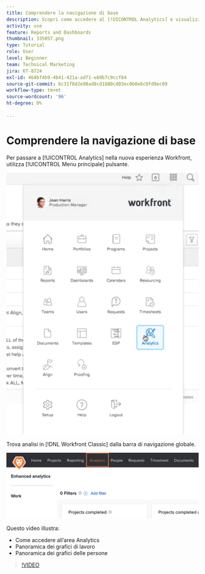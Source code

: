 ```yaml
---
title: Comprendere la navigazione di base
description: Scopri come accedere al [!UICONTROL Analytics] e visualizzare una panoramica dei grafici di lavoro e delle persone in Workfront.
activity: use
feature: Reports and Dashboards
thumbnail: 335057.png
type: Tutorial
role: User
level: Beginner
team: Technical Marketing
jira: KT-8724
exl-id: 464bf4b9-4b41-421a-ad71-e60b7c9ccf64
source-git-commit: 6c31f8d2e98ad8cd1880cd03ec0b0e6c0fd9ec09
workflow-type: tm+mt
source-wordcount: '96'
ht-degree: 0%

---
```


# Comprendere la navigazione di base

Per passare a [!UICONTROL Analytics] nella nuova esperienza Workfront, utilizza [!UICONTROL Menu principale] pulsante.

![Immagine che mostra come trovare [!UICONTROL Analytics] funzionalità in Workfront [!UICONTROL menu principale]](assets/Navigate-NWE.png)

Trova analisi in [!DNL Workfront Classic] dalla barra di navigazione globale.

![Immagine che mostra come trovare [!UICONTROL Analytics] funzionalità in [!DNL Workfront Classic]](assets/Navigate-Classic.png)

Questo video illustra:

* Come accedere all’area Analytics
* Panoramica dei grafici di lavoro
* Panoramica dei grafici delle persone

>[!VIDEO](https://video.tv.adobe.com/v/335057/?quality=12&learn=on)
